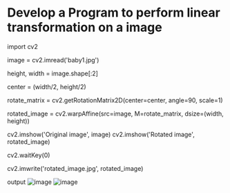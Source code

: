 

# Develop a Program to perform linear transformation on a image 

import cv2

image = cv2.imread('baby1.jpg')

height, width = image.shape[:2]

center = (width/2, height/2)

rotate_matrix = cv2.getRotationMatrix2D(center=center, angle=90, scale=1)

rotated_image = cv2.warpAffine(src=image, M=rotate_matrix, dsize=(width, height))

cv2.imshow('Original image', image)
cv2.imshow('Rotated image', rotated_image)

cv2.waitKey(0)

cv2.imwrite('rotated_image.jpg', rotated_image)

output
![image](https://user-images.githubusercontent.com/96234626/148198022-8d429fdf-4095-44ae-9147-bfe3ac042b5c.png)
![image](https://user-images.githubusercontent.com/96234626/148198198-0b6633ce-68c7-4355-8890-3ce26d787124.png)
